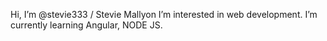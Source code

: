 Hi, I’m @stevie333 / Stevie Mallyon
I’m interested in web development.
I’m currently learning Angular, NODE JS.

<!---
stevie333/stevie333 is a ✨ special ✨ repository because its `README.md` (this file) appears on your GitHub profile.
You can click the Preview link to take a look at your changes.
--->
